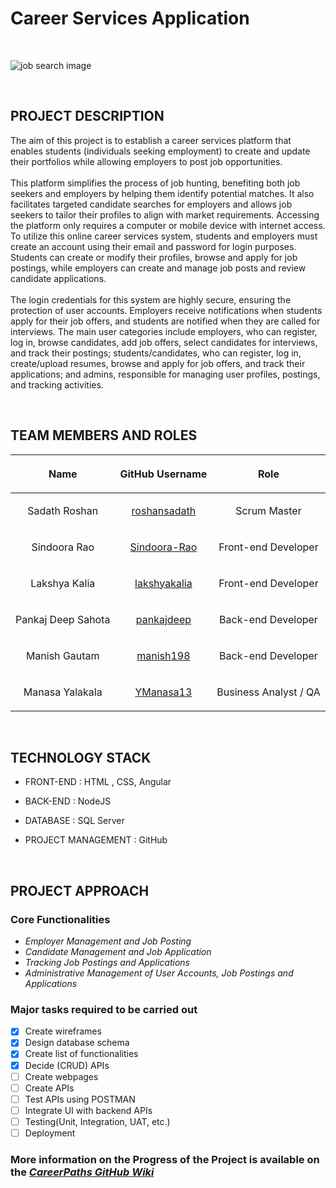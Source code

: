 # **Career Services Application**
&nbsp;

![job search image](https://d2zp5xs5cp8zlg.cloudfront.net/image-38279-800.jpg)

&nbsp;
## **PROJECT DESCRIPTION**
The aim of this project is to establish a career services platform that enables students (individuals seeking employment) to create and update their portfolios while allowing employers to post job opportunities.\
\
 This platform simplifies the process of job hunting, benefiting both job seekers and employers by helping them identify potential matches. It also facilitates targeted candidate searches for employers and allows job seekers to tailor their profiles to align with market requirements. Accessing the platform only requires a computer or mobile device with internet access. To utilize this online career services system, students and employers must create an account using their email and password for login purposes. Students can create or modify their profiles, browse and apply for job postings, while employers can create and manage job posts and review candidate applications.\
\
 The login credentials for this system are highly secure, ensuring the protection of user accounts. Employers receive notifications when students apply for their job offers, and students are notified when they are called for interviews. The main user categories include employers, who can register, log in, browse candidates, add job offers, select candidates for interviews, and track their postings; students/candidates, who can register, log in, create/upload resumes, browse and apply for job offers, and track their applications; and admins, responsible for managing user profiles, postings, and tracking activities.

&nbsp;


## **TEAM MEMBERS AND ROLES**

| <p style="text-align: center;">Name</p>           |   <p style="text-align: center;">GitHub Username</p>      |   <p style="text-align: center;">Role</p>       |
| ---------------|   --------------------|   ------------|
| <p style="text-align: center;">Sadath Roshan</p>  | <p style="text-align: center;">[roshansadath](https://github.com/roshansadath)</p> | <p style="text-align: center;">Scrum Master</p>  |
| <p style="text-align: center;">Sindoora Rao</p>  | <p style="text-align: center;">[Sindoora-Rao](https://github.com/Sindoora-Rao)</p> | <p style="text-align: center;">Front-end Developer</p>  |
| <p style="text-align: center;">Lakshya Kalia</p>  | <p style="text-align: center;">[lakshyakalia](https://github.com/lakshyakalia)</p> | <p style="text-align: center;">Front-end Developer</p>  |
| <p style="text-align: center;">Pankaj Deep Sahota</p>  | <p style="text-align: center;">[pankajdeep](https://github.com/pankajdeep)</p> | <p style="text-align: center;">Back-end Developer</p>  |
| <p style="text-align: center;">Manish Gautam</p>  | <p style="text-align: center;">[manish198](https://github.com/manish198)</p> | <p style="text-align: center;">Back-end Developer</p>  |
| <p style="text-align: center;">Manasa Yalakala</p>  | <p style="text-align: center;">[YManasa13](https://github.com/YManasa13)</p> | <p style="text-align: center;">Business Analyst / QA</p>  |

&nbsp;

## **TECHNOLOGY STACK**
- FRONT-END : HTML , CSS, Angular 

- BACK-END : NodeJS

- DATABASE : SQL Server

- PROJECT MANAGEMENT : GitHub

&nbsp;

## **PROJECT APPROACH**

### Core Functionalities
- *Employer Management and Job Posting*
- *Candidate Management and Job Application* 
- *Tracking Job Postings and Applications* 
- *Administrative Management of User Accounts, Job Postings and Applications*


### Major tasks required to be carried out

- [x] Create wireframes
- [x] Design database schema
- [x] Create list of functionalities
- [x] Decide (CRUD) APIs
- [ ] Create webpages
- [ ] Create APIs
- [ ] Test APIs using POSTMAN
- [ ] Integrate UI with backend APIs
- [ ] Testing(Unit, Integration, UAT, etc.)
- [ ] Deployment

### More information on the Progress of the Project is available on the [*CareerPaths GitHub Wiki*](https://github.com/roshansadath/CareerPaths-SOEN6011Summer2023/wiki)
